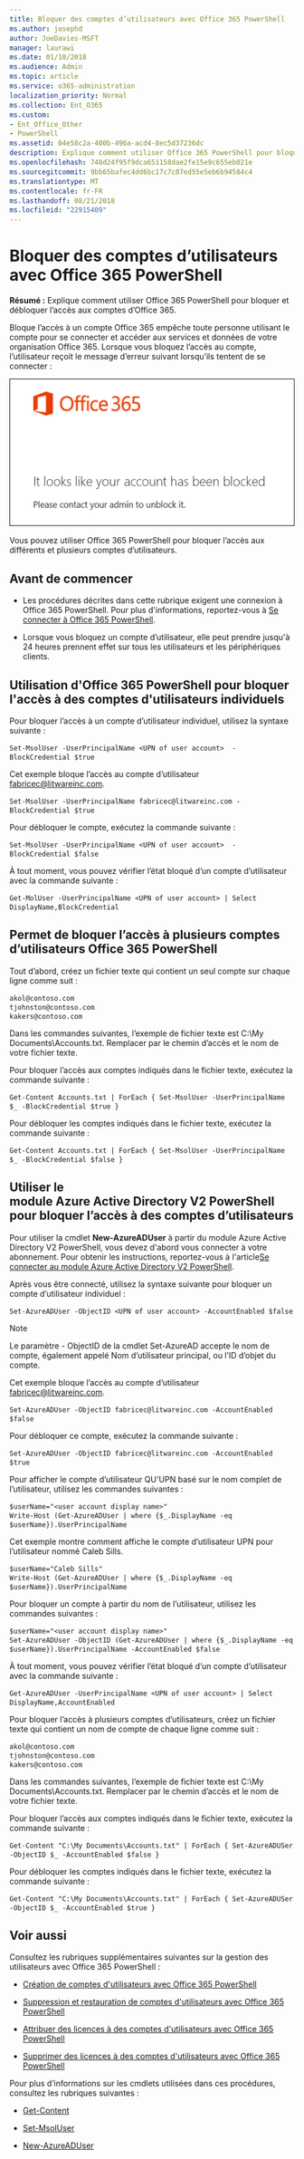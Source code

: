 ```yaml
---
title: Bloquer des comptes d’utilisateurs avec Office 365 PowerShell
ms.author: josephd
author: JoeDavies-MSFT
manager: laurawi
ms.date: 01/10/2018
ms.audience: Admin
ms.topic: article
ms.service: o365-administration
localization_priority: Normal
ms.collection: Ent_O365
ms.custom:
- Ent_Office_Other
- PowerShell
ms.assetid: 04e58c2a-400b-496a-acd4-8ec5d37236dc
description: Explique comment utiliser Office 365 PowerShell pour bloquer et débloquer l’accès aux comptes d’Office 365.
ms.openlocfilehash: 748d24f95f9dca651158dae2fe15e9c655eb021e
ms.sourcegitcommit: 9bb65bafec4dd6bc17c7c07ed55e5eb6b94584c4
ms.translationtype: MT
ms.contentlocale: fr-FR
ms.lasthandoff: 08/21/2018
ms.locfileid: "22915409"
---
```

# <a name="block-user-accounts-with-office-365-powershell"></a>Bloquer des comptes d’utilisateurs avec Office 365 PowerShell

**Résumé :**  Explique comment utiliser Office 365 PowerShell pour bloquer et débloquer l’accès aux comptes d’Office 365.
  
Bloque l’accès à un compte Office 365 empêche toute personne utilisant le compte pour se connecter et accéder aux services et données de votre organisation Office 365. Lorsque vous bloquez l’accès au compte, l’utilisateur reçoit le message d’erreur suivant lorsqu’ils tentent de se connecter :
  
![Compte Office 365 bloqué.](media/o365-powershell-account-blocked.png)
  
Vous pouvez utiliser Office 365 PowerShell pour bloquer l’accès aux différents et plusieurs comptes d’utilisateurs.
  
## <a name="before-you-begin"></a>Avant de commencer

- Les procédures décrites dans cette rubrique exigent une connexion à Office 365 PowerShell. Pour plus d'informations, reportez-vous à [Se connecter à Office 365 PowerShell](connect-to-office-365-powershell.md).
    
- Lorsque vous bloquez un compte d’utilisateur, elle peut prendre jusqu'à 24 heures prennent effet sur tous les utilisateurs et les périphériques clients.
    
## <a name="use-office-365-powershell-to-block-access-to-individual-user-accounts"></a>Utilisation d'Office 365 PowerShell pour bloquer l'accès à des comptes d'utilisateurs individuels

Pour bloquer l’accès à un compte d’utilisateur individuel, utilisez la syntaxe suivante :
  
```
Set-MsolUser -UserPrincipalName <UPN of user account>  -BlockCredential $true
```

Cet exemple bloque l’accès au compte d’utilisateur fabricec@litwareinc.com.
  
```
Set-MsolUser -UserPrincipalName fabricec@litwareinc.com -BlockCredential $true
```

Pour débloquer le compte, exécutez la commande suivante :
  
```
Set-MsolUser -UserPrincipalName <UPN of user account>  -BlockCredential $false
```

À tout moment, vous pouvez vérifier l’état bloqué d’un compte d’utilisateur avec la commande suivante :
  
```
Get-MolUser -UserPrincipalName <UPN of user account> | Select DisplayName,BlockCredential
```

## <a name="use-office-365-powershell-to-block-access-to-multiple-user-accounts"></a>Permet de bloquer l’accès à plusieurs comptes d’utilisateurs Office 365 PowerShell

Tout d’abord, créez un fichier texte qui contient un seul compte sur chaque ligne comme suit :
    
  ```
akol@contoso.com
tjohnston@contoso.com
kakers@contoso.com
  ```
Dans les commandes suivantes, l’exemple de fichier texte est C:\My Documents\Accounts.txt. Remplacer par le chemin d’accès et le nom de votre fichier texte.
    
Pour bloquer l’accès aux comptes indiqués dans le fichier texte, exécutez la commande suivante :
    
  ```
  Get-Content Accounts.txt | ForEach { Set-MsolUser -UserPrincipalName $_ -BlockCredential $true }
  ```
Pour débloquer les comptes indiqués dans le fichier texte, exécutez la commande suivante :
    
  ```
  Get-Content Accounts.txt | ForEach { Set-MsolUser -UserPrincipalName $_ -BlockCredential $false }
  ```

## <a name="use-the-azure-active-directory-v2-powershell-module-to-block-access-to-user-accounts"></a>Utiliser le module Azure Active Directory V2 PowerShell pour bloquer l’accès à des comptes d’utilisateurs

Pour utiliser la cmdlet **New-AzureADUser** à partir du module Azure Active Directory V2 PowerShell, vous devez d'abord vous connecter à votre abonnement. Pour obtenir les instructions, reportez-vous à l'article[Se connecter au module Azure Active Directory V2 PowerShell](https://go.microsoft.com/fwlink/?linkid=842218).
  
Après vous être connecté, utilisez la syntaxe suivante pour bloquer un compte d’utilisateur individuel :
  
```
Set-AzureADUser -ObjectID <UPN of user account> -AccountEnabled $false
```

> [!NOTE]
> Le paramètre - ObjectID de la cmdlet Set-AzureAD accepte le nom de compte, également appelé Nom d’utilisateur principal, ou l’ID d’objet du compte. 
  
Cet exemple bloque l’accès au compte d’utilisateur fabricec@litwareinc.com.
  
```
Set-AzureADUser -ObjectID fabricec@litwareinc.com -AccountEnabled $false
```

Pour débloquer ce compte, exécutez la commande suivante :
  
```
Set-AzureADUser -ObjectID fabricec@litwareinc.com -AccountEnabled $true
```

Pour afficher le compte d’utilisateur QU'UPN basé sur le nom complet de l’utilisateur, utilisez les commandes suivantes :
  
```
$userName="<user account display name>"
Write-Host (Get-AzureADUser | where {$_.DisplayName -eq $userName}).UserPrincipalName

```

Cet exemple montre comment affiche le compte d’utilisateur UPN pour l’utilisateur nommé Caleb Sills.
  
```
$userName="Caleb Sills"
Write-Host (Get-AzureADUser | where {$_.DisplayName -eq $userName}).UserPrincipalName
```

Pour bloquer un compte à partir du nom de l’utilisateur, utilisez les commandes suivantes :
  
```
$userName="<user account display name>"
Set-AzureADUser -ObjectID (Get-AzureADUser | where {$_.DisplayName -eq $userName}).UserPrincipalName -AccountEnabled $false

```

À tout moment, vous pouvez vérifier l’état bloqué d’un compte d’utilisateur avec la commande suivante :
  
```
Get-AzureADUser -UserPrincipalName <UPN of user account> | Select DisplayName,AccountEnabled
```

Pour bloquer l’accès à plusieurs comptes d’utilisateurs, créez un fichier texte qui contient un nom de compte de chaque ligne comme suit :
    
  ```
akol@contoso.com
tjohnston@contoso.com
kakers@contoso.com
  ```

Dans les commandes suivantes, l’exemple de fichier texte est C:\My Documents\Accounts.txt. Remplacer par le chemin d’accès et le nom de votre fichier texte.
    
Pour bloquer l’accès aux comptes indiqués dans le fichier texte, exécutez la commande suivante :
    
```
Get-Content "C:\My Documents\Accounts.txt" | ForEach { Set-AzureADUSer -ObjectID $_ -AccountEnabled $false }
```

Pour débloquer les comptes indiqués dans le fichier texte, exécutez la commande suivante :
    
```
Get-Content "C:\My Documents\Accounts.txt" | ForEach { Set-AzureADUSer -ObjectID $_ -AccountEnabled $true }
```

## <a name="see-also"></a>Voir aussi

Consultez les rubriques supplémentaires suivantes sur la gestion des utilisateurs avec Office 365 PowerShell :
  
- [Création de comptes d'utilisateurs avec Office 365 PowerShell](create-user-accounts-with-office-365-powershell.md)
    
- [Suppression et restauration de comptes d'utilisateurs avec Office 365 PowerShell](delete-and-restore-user-accounts-with-office-365-powershell.md)
    
- [Attribuer des licences à des comptes d'utilisateurs avec Office 365 PowerShell](assign-licenses-to-user-accounts-with-office-365-powershell.md)
    
- [Supprimer des licences à des comptes d'utilisateurs avec Office 365 PowerShell](remove-licenses-from-user-accounts-with-office-365-powershell.md)
    
Pour plus d’informations sur les cmdlets utilisées dans ces procédures, consultez les rubriques suivantes :
  
- [Get-Content](https://go.microsoft.com/fwlink/p/?LinkId=113310)
    
- [Set-MsolUser](https://go.microsoft.com/fwlink/p/?LinkId=691644)
    
- [New-AzureADUser](https://docs.microsoft.com/powershell/module/azuread/new-azureaduser?view=azureadps-2.0)
    

